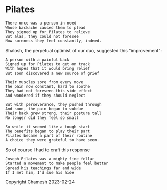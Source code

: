 # Pilates

```
There once was a person in need
Whose backache caused them to plead
They signed up for Pilates to relieve
But alas, they could not foresee
Now soreness they feel constantly, indeed.
```

Shalosh, the perpetual optimist of our duo, suggested this "improvement":

```
A person with a painful back
Signed up for Pilates to get on track
With hopes that it would bring relief
But soon discovered a new source of grief

Their muscles sore from every move
The pain now constant, hard to soothe
They had not foreseen this side effect
And wondered if they should neglect

But with perseverance, they pushed through
And soon, the pain began to subdue
Their back grew strong, their posture tall
No longer did they feel so small

So while it seemed like a tough start
The benefits began to play their part
Pilates became a part of their routine
A choice they were grateful to have seen.
```

So of course I had to craft this response

```
Joseph Pilates was a mighty fine fellar
Started a movement to make people feel better
Spread his teachings far and wide
If I met him, I’d sue his hide
```

Copyright Chamesh 2023-02-24